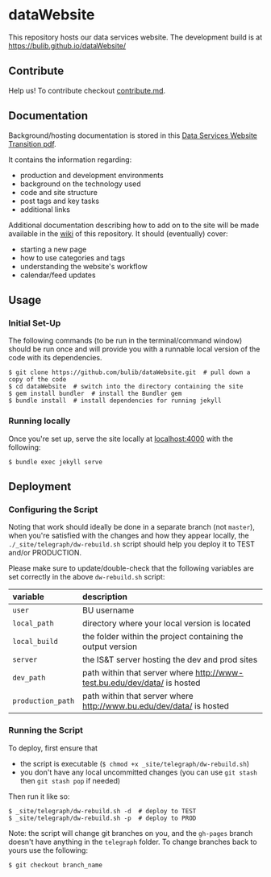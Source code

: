 # dataWebsite

This repository hosts our data services website. The development build is at https://bulib.github.io/dataWebsite/

## Contribute

Help us! To contribute checkout [contribute.md](contribute.md).  

## Documentation

Background/hosting documentation is stored in this [Data Services Website Transition pdf](https://bushare.sharepoint.com/sites/libraries/data/Shared%20Documents/Transistion%20Documents/20180102-Data-Website.pdf).

It contains the information regarding:
- production and development environments
- background on the technology used
- code and site structure
- post tags and key tasks
- additional links

Additional documentation describing how to add on to the site will be made available
  in the [wiki](https://github.com/bulib/dataWebsite/wiki) of this repository.
  It should (eventually) cover:
+ starting a new page
+ how to use categories and tags
+ understanding the website's workflow
+ calendar/feed updates

## Usage

### Initial Set-Up
The following commands (to be run in the terminal/command window) should be run
  once and will provide you with a runnable local version of the code with its
  dependencies.

```
$ git clone https://github.com/bulib/dataWebsite.git  # pull down a copy of the code
$ cd dataWebsite  # switch into the directory containing the site
$ gem install bundler  # install the Bundler gem
$ bundle install  # install dependencies for running jekyll
```

### Running locally

Once you're set up, serve the site locally at [localhost:4000](http://localhost:4000)
  with the following:
```
$ bundle exec jekyll serve
```

## Deployment


### Configuring the Script

Noting that work should ideally be done in a separate branch (not `master`), when
  you're satisfied with the changes and how they appear locally, the
  `./_site/telegraph/dw-rebuild.sh` script should help you deploy it to TEST
  and/or PRODUCTION.

Please make sure to update/double-check that the following variables are set correctly
  in the above `dw-rebuild.sh` script:

|variable|description|
|:-------|:----------|
|`user`|BU username|
|`local_path`|directory where your local version is located|
|`local_build`|the folder within the project containing the output version|
|`server`|the IS&T server hosting the dev and prod sites|
|`dev_path`|path within that server where http://www-test.bu.edu/dev/data/ is hosted|
|`production_path`|path within that server where http://www.bu.edu/dev/data/ is hosted|


### Running the Script

To deploy, first ensure that
- the script is executable (`$ chmod +x _site/telegraph/dw-rebuild.sh`)
- you don't have any local uncommitted changes (you can use `git stash` then
  `git stash pop` if needed)

Then run it like so:
```
$ _site/telegraph/dw-rebuild.sh -d  # deploy to TEST
$ _site/telegraph/dw-rebuild.sh -p  # deploy to PROD
```

Note: the script will change git branches on you, and the `gh-pages` branch
  doesn't have anything in the `telegraph` folder. To change branches back to
  yours use the following:
```
$ git checkout branch_name
```

